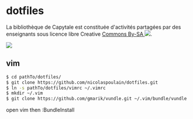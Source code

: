 dotfiles
========

La bibliothèque de Capytale est constituée d'activités partagées par des enseignants sous licence libre Creative [Commons By-SA ![](https://minio.apps.education.fr/codimd-prod/uploads/upload_0443eb2b9003c70207a2e82d7a1e0a9e.png)](https://creativecommons.org/licenses/by-sa/3.0/fr/).


![](https://minio.apps.education.fr/codimd-prod/uploads/upload_731fa55a6c521935d760b0c5bbe46dc1.png)

vim
---


```bash
$ cd pathTo/dotfiles/
$ git clone https://github.com/nicolaspoulain/dotfiles.git
$ ln -s pathTo/dotfiles/vimrc ~/.vimrc
$ mkdir ~/.vim
$ git clone https://github.com/gmarik/vundle.git ~/.vim/bundle/vundle
```
open vim then :BundleInstall
